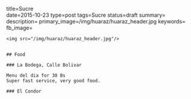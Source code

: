 title=Sucre		
date=2015-10-23
type=post
tags=Sucre
status=draft
summary=
description=
primary_image=/img/huaraz/huaraz_header.jpg
keywords=
fb_image=
~~~~~~
<img src="/img/huaraz/huaraz_header.jpg"/>


## Food

### La Bodega, Calle Bolivar

Menu del dia for 30 Bs
Super fast service, very good food.

### El Condor